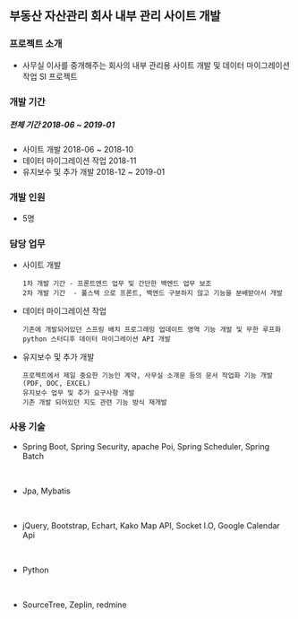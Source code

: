 ## 부동산 자산관리 회사 내부 관리 사이트 개발

### 프로젝트 소개
- 사무실 이사를 중개해주는 회사의 내부 관리용 사이트 개발 및 데이터 마이그레이션 작업 SI 프로젝트

### 개발 기간
##### 전체 기간 2018-06 ~ 2019-01
- 사이트 개발 2018-06 ~ 2018-10
- 데이터 마이그레이션 작업 2018-11
- 유지보수 및 추가 개발 2018-12 ~ 2019-01

### 개발 인원
- 5명

### 담당 업무
- 사이트 개발
    ```
    1차 개발 기간 - 프론트엔드 업무 및 간단한 백엔드 업무 보조
    2차 개발 기간  - 풀스택 으로 프론트, 백엔드 구분하지 않고 기능을 분배받아서 개발
    ```

- 데이터 마이그레이션 작업
    ```
    기존에 개발되어있던 스프링 배치 프로그래밍 업데이트 영역 기능 개발 및 무한 루프화
    python 스터디후 데이터 마이그레이션 API 개발
    ```

- 유지보수 및 추가 개발
    ```
    프로젝트에서 제일 중요한 기능인 계약, 사무실 소개문 등의 문서 작업화 기능 개발 (PDF, DOC, EXCEL)
    유지보수 업무 및 추가 요구사항 개발
    기존 개발 되어있던 지도 관련 기능 방식 재개발
    ```

### 사용 기술

- Spring Boot, Spring Security, apache Poi, Spring Scheduler, Spring Batch
<br>

- Jpa, Mybatis
<br>

- jQuery, Bootstrap, Echart, Kako Map API, Socket I.O, Google Calendar Api
<br>

- Python
<br>

- SourceTree, Zeplin, redmine